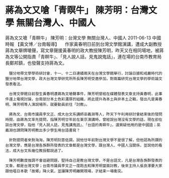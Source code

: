 # 蔣為文又嗆「青瞑牛」 陳芳明：台灣文學 無關台灣人、中國人

蔣為文又嗆「青瞑牛」 陳芳明：台灣文學 無關台灣人、中國人
2011-06-13 中國時報 【黃文博／台南報導】
    　作家黃春明日前到台灣文學館演講，遭成大副教授蔣為文舉牌嗆聲，寫文章聲援黃春明的政大教授陳芳明，昨天又在相同場地，被蔣為文等公開指責「青瞑牛」、「見人說人話，見鬼說鬼話」，連在場的台南市教育局長鄭邦鎮，也發聲支持蔣為文。
 
    　鹽分地帶文學學術研討會，十一、十二日連續兩天在台灣文學館舉行，討論日據和戒嚴時代的鹽分地帶台灣文學，政大台灣文學研究所所長陳芳明受邀參加，對兩篇研究台灣文學的學術論文發表看法。
 
    　台灣文學館日前發生黃春明遭蔣為文嗆聲事件，陳芳明曾經在媒體發表文章支持黃春明，此事件還上電視討論，台南部分本土色彩濃厚的組織，將此提升為本土與非本土之戰，發出凡是黃春明、陳芳明等人演說場所，就要動員前往「討教」。
 
    　蔣為文、台南市議員李文正、成大台文系講師巫義淵等人，昨天下午利用研討會結束後的發問時間，由蔣為文率先提問，指陳芳明廿年前在東京演講時，曾經說台灣沒有文學的話，現在卻在談台灣文學，指他「見人說人話，見鬼講鬼話」、「台語的青瞑牛」，還質疑他用的是中國語；巫義淵也請問陳芳明教出多少學生用台語書寫？
 
    　針對提問者來勢洶洶，陳芳明刻意低調，說他廿年前對台灣文學不是很了解，但他認為所謂的台灣文學，應是台灣各族群所發表的文章都是台灣文學，跟台灣人、中國人沒關係，並說他的看法，成大台文系幾位教授都說過了。
 
    　陳芳明數度強調不會迴避問題，堅持自己是教台灣文學，不是台語文，凡是台灣各族群發表的文章，都是台灣文學；台南市議員李文正一度跑去和陳芳明當面討教，後來主持人張良澤要大家跟他唱日本歌「故鄉」降火氣，並讓陳芳明離開現場，才結束一場衝突。
 
